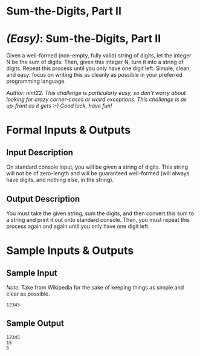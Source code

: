 # Sum-the-Digits, Part II
<div class="md"><h1><a href="#EasyIcon"></a> <em>(Easy)</em>: Sum-the-Digits, Part II</h1>
<p>Given a well-formed (non-empty, fully valid) string of digits, let the integer N be the sum of digits. Then, given this integer N, turn it into a string of digits. Repeat this process until you only have one digit left. Simple, clean, and easy: focus on writing this as cleanly as possible in your preferred programming language.</p>
<p><em>Author: nint22. This challenge is particularly easy, so don't worry about looking for crazy corner-cases or weird exceptions. This challenge is as up-front as it gets :-) Good luck, have fun!</em></p>
<h1>Formal Inputs &amp; Outputs</h1>
<h2>Input Description</h2>
<p>On standard console input, you will be given a string of digits. This string will not be of zero-length and will be guaranteed well-formed (will always have digits, and nothing else, in the string).</p>
<h2>Output Description</h2>
<p>You must take the given string, sum the digits, and then convert this sum to a string and print it out onto standard console. Then, you must repeat this process again and again until you only have one digit left.</p>
<h1>Sample Inputs &amp; Outputs</h1>
<h2>Sample Input</h2>
<p><em>Note:</em> Take from Wikipedia for the sake of keeping things as simple and clear as possible.</p>
<pre><code>12345
</code></pre>
<h2>Sample Output</h2>
<pre><code>12345
15
6
</code></pre>
</div>
